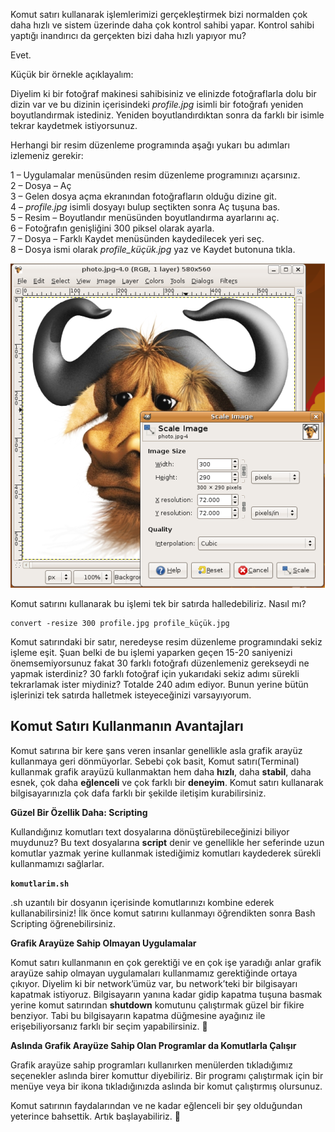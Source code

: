 Komut satırı kullanarak işlemlerimizi gerçekleştirmek bizi normalden çok daha hızlı ve sistem üzerinde daha çok kontrol sahibi yapar. Kontrol sahibi yaptığı inandırıcı da gerçekten bizi daha hızlı yapıyor mu?

Evet.

Küçük bir örnekle açıklayalım:

Diyelim ki bir fotoğraf makinesi sahibisiniz ve elinizde fotoğraflarla dolu bir dizin var ve bu dizinin içerisindeki  _profile.jpg_ isimli bir fotoğrafı yeniden boyutlandırmak istediniz. Yeniden boyutlandırdıktan sonra da farklı bir isimle tekrar kaydetmek istiyorsunuz.

Herhangi bir resim düzenleme programında aşağı yukarı bu adımları izlemeniz gerekir:

1 – Uygulamalar menüsünden resim düzenleme programınızı açarsınız.  
2 – Dosya – Aç  
3 – Gelen dosya açma ekranından fotoğrafların olduğu dizine git.  
4 –  _profile.jpg_ isimli dosyayı bulup seçtikten sonra Aç tuşuna bas.  
5 – Resim – Boyutlandır menüsünden boyutlandırma ayarlarını aç.  
6 – Fotoğrafın genişliğini 300 piksel olarak ayarla.  
7 – Dosya – Farklı Kaydet menüsünden kaydedilecek yeri seç.  
8 – Dosya ismi olarak  _profile_küçük.jpg_ yaz ve Kaydet butonuna tıkla.

![Gimp](../../images/komut_satirina_giris.png)

Komut satırını kullanarak bu işlemi tek bir satırda halledebiliriz. Nasıl mı?

```
convert -resize 300 profile.jpg profile_küçük.jpg
```

Komut satırındaki bir satır, neredeyse resim düzenleme programındaki sekiz işleme eşit. Şuan belki de bu işlemi yaparken geçen 15-20 saniyenizi önemsemiyorsunuz fakat 30 farklı fotoğrafı düzenlemeniz gerekseydi ne yapmak isterdiniz? 30 farklı fotoğraf için yukarıdaki sekiz adımı sürekli tekrarlamak ister miydiniz? Totalde 240 adım ediyor. Bunun yerine bütün işlerinizi tek satırda halletmek isteyeceğinizi varsayıyorum.

## **Komut Satırı Kullanmanın Avantajları**

Komut satırına bir kere şans veren insanlar genellikle asla grafik arayüz kullanmaya geri dönmüyorlar. Sebebi çok basit, Komut satırı(Terminal) kullanmak grafik arayüzü kullanmaktan hem daha  **hızlı**, daha  **stabil**, daha esnek, çok daha  **eğlenceli** ve çok farklı bir  **deneyim**. Komut satırı kullanarak bilgisayarınızla çok dafa farklı bir şekilde iletişim kurabilirsiniz.

**Güzel Bir Özellik Daha: Scripting**

Kullandığınız komutları text dosyalarına dönüştürebileceğinizi biliyor muydunuz? Bu text dosyalarına  **script** denir ve genellikle her seferinde uzun komutlar yazmak yerine kullanmak istediğimiz komutları kaydederek sürekli kullanmamızı sağlarlar.

**`komutlarim.sh`**

.sh uzantılı bir dosyanın içerisinde komutlarınızı kombine ederek kullanabilirsiniz! İlk önce komut satırını kullanmayı öğrendikten sonra Bash Scripting öğrenebilirsiniz.

**Grafik Arayüze Sahip Olmayan Uygulamalar**

Komut satırı kullanmanın en çok gerektiği ve en çok işe yaradığı anlar grafik arayüze sahip olmayan uygulamaları kullanmamız gerektiğinde ortaya çıkıyor. Diyelim ki bir network’ümüz var, bu network’teki bir bilgisayarı kapatmak istiyoruz. Bilgisayarın yanına kadar gidip kapatma tuşuna basmak yerine komut satırından  **shutdown** komutunu çalıştırmak güzel bir fikire benziyor. Tabi bu bilgisayarın kapatma düğmesine ayağınız ile erişebiliyorsanız farklı bir seçim yapabilirsiniz. 🙂

**Aslında Grafik Arayüze Sahip Olan Programlar da Komutlarla Çalışır**

Grafik arayüze sahip programları kullanırken menülerden tıkladığımız seçenekler aslında birer komuttur diyebiliriz. Bir programı çalıştırmak için bir menüye veya bir ikona tıkladığınızda aslında bir komut çalıştırmış olursunuz.

Komut satırının faydalarından ve ne kadar eğlenceli bir şey olduğundan yeterince bahsettik. Artık başlayabiliriz. 🙂
